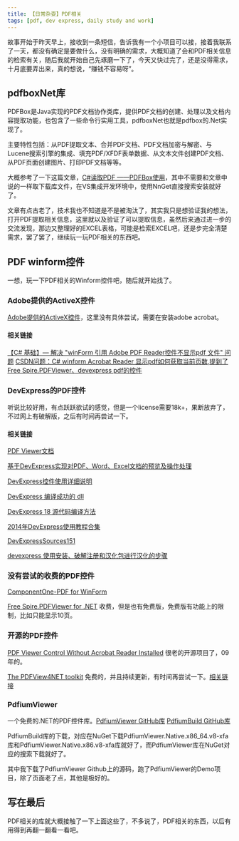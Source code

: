 ```yaml
---
title: 【日常杂耍】PDF相关
tags: [pdf, dev express, daily study and work]
---
```


故事开始于昨天早上，接收到一条短信，告诉我有一个小项目可以接，接着我联系了一天，都没有确定是要做什么，没有明确的需求，大概知道了会和PDF相关信息的检索有关，随后我就开始自己先琢磨一下了，今天又快过完了，还是没得需求，十月底要弄出来，真的想说，“赚钱不容易呀”。

<!--more-->

## pdfboxNet库
PDFBox是Java实现的PDF文档协作类库，提供PDF文档的创建、处理以及文档内容提取功能，也包含了一些命令行实用工具，pdfboxNet也就是pdfbox的.Net实现了。

主要特性包括：从PDF提取文本、合并PDF文档、PDF文档加密与解密、与Lucene搜索引擎的集成、填充PDF/XFDF表单数据、从文本文件创建PDF文档、从PDF页面创建图片、打印PDF文档等等。

大概参考了一下这篇文章，[C#读取PDF ——PDFBox使用](https://blog.csdn.net/LCL_data/article/details/6043898)，其中不需要和文章中说的一样取下载库文件，在VS集成开发环境中，使用NnGet直接搜索安装就好了。

文章有点古老了，技术我也不知道是不是被淘汰了，其实我只是想验证我的想法，打开PDF提取相关信息，这里就以及验证了可以提取信息，虽然后来通过进一步的交流发现，那边又整理好的EXCEL表格，可能是检索EXCEL吧，还是步完全清楚需求，罢了罢了，继续玩一玩PDF相关的东西吧。

## PDF winform控件

一想，玩一下PDF相关的Winform控件吧，随后就开始找了。

### Adobe提供的ActiveX控件

[Adobe提供的ActiveX控件](https://blog.csdn.net/sl1990129/article/details/78094602)，这里没有具体尝试，需要在安装adobe acrobat。

#### 相关链接

[【C# 基础】— 解决 "winForm 引用 Adobe PDF Reader控件不显示pdf 文件" 问题](https://blog.csdn.net/zt15732625878/article/details/79248523)
[CSDN问题：C# winform Acrobat Reader 显示pdf如何获取当前页数,提到了Free Spire.PDFViewer、devexpress pdf的控件](https://bbs.csdn.net/topics/392179589)

### DevExpress的PDF控件

听说比较好用，有点跃跃欲试的感觉，但是一个license需要18k+，果断放弃了，不过网上有破解版，之后有时间再尝试一下。

#### 相关链接

[PDF Viewer文档](https://docs.devexpress.com/WindowsForms/15216/Controls-and-Libraries/PDF-Viewer)

[基于DevExpress实现对PDF、Word、Excel文档的预览及操作处理](https://www.cnblogs.com/wuhuacong/p/4175266.html)

[DevExpress控件使用详细说明](https://wenku.baidu.com/view/c22bb9f127d3240c8447eff6.html)

[DevExpress 编译成功的 dll](https://blog.csdn.net/weixin_33835103/article/details/85730069)

[DevExpress 18 源代码编译方法](https://www.dxper.net/thread-42367-1-1.html)

[2014年DevExpress使用教程合集](https://my.oschina.net/u/1163318/blog/362638)

[DevExpressSources151](https://github.com/ProximaMonkey/DevExpressSources151)

[devexpress 使用安装、破解注册和汉化包进行汉化的步骤](https://blog.csdn.net/qq_36628003/article/details/82684679)

### 没有尝试的收费的PDF控件

[ComponentOne-PDF for WinForm](https://www.grapecity.com.cn/developer/componentone-winform/controls/pdf)

[Free Spire.PDFViewer for .NET](https://www.e-iceblue.com/Introduce/free-pdf-viewer-net.html#.XYefwCrithE) 收费，但是也有免费版，免费版有功能上的限制，比如只能显示10页。

### 开源的PDF控件

[PDF Viewer Control Without Acrobat Reader Installed](https://www.codeproject.com/Articles/37458/PDF-Viewer-Control-Without-Acrobat-Reader-Installe)
很老的开源项目了，09年的。

[The PDFView4NET toolkit](http://www.o2sol.com/pdfview4net/download.htm) 免费的，并且持续更新，有时间再尝试一下。[相关链接](https://www.cnblogs.com/onestow/p/5977807.html)

### PdfiumViewer

一个免费的.NET的PDF控件库。[PdfiumViewer GitHub库](https://github.com/pvginkel/PdfiumViewer)
[PdfiumBuild GitHub库](https://github.com/pvginkel/PdfiumBuild)

PdfiumBuild库的下载，对应在NuGet下载PdfiumViewer.Native.x86_64.v8-xfa库和PdfiumViewer.Native.x86.v8-xfa库就好了，而PdfiumViewer库在NuGet对应的搜索下载就好了。

其中我下载了PdfiumViewer Github上的源码，跑了PdfiumViewer的Demo项目，除了页面老了点，其他是极好的。

## 写在最后

PDF相关的库就大概接触了一下上面这些了，不多说了，PDF相关的东西，以后有用得到再翻一翻看一看吧。














